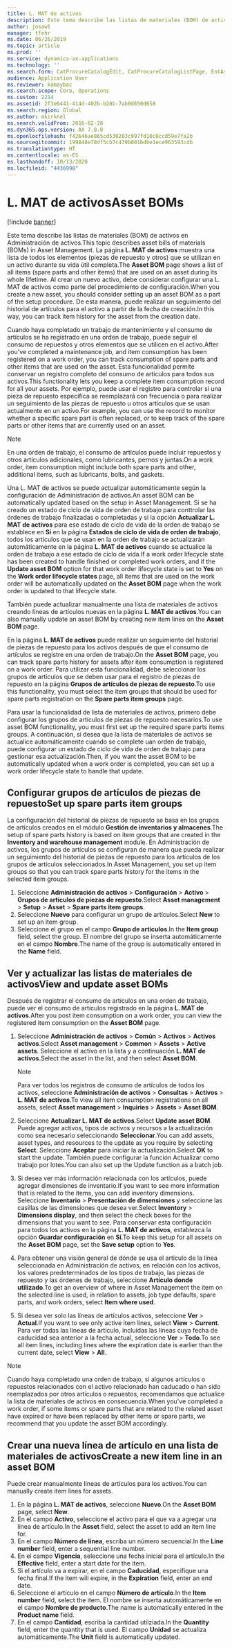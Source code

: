 ```yaml
---
title: L. MAT de activos
description: Este tema describe las listas de materiales (BOM) de activos en Administración de activos.
author: josaw1
manager: tfehr
ms.date: 06/26/2019
ms.topic: article
ms.prod: ''
ms.service: dynamics-ax-applications
ms.technology: ''
ms.search.form: CatProcureCatalogEdit, CatProcureCatalogListPage, EntAssetStandardSparePartsItemGroup, EntAssetObjectBOM
audience: Application User
ms.reviewer: kamaybac
ms.search.scope: Core, Operations
ms.custom: 2214
ms.assetid: 2f3e0441-414d-402b-b28b-7ab0d650d658
ms.search.region: Global
ms.author: mkirknel
ms.search.validFrom: 2016-02-28
ms.dyn365.ops.version: AX 7.0.0
ms.openlocfilehash: f42646ae865cd530203c997fd10c8ccd59e7fa2b
ms.sourcegitcommit: 199848e78df5cb7c439b001bdbe1ece963593cdb
ms.translationtype: HT
ms.contentlocale: es-ES
ms.lasthandoff: 10/13/2020
ms.locfileid: "4436990"
---
```

# <a name="asset-boms"></a><span data-ttu-id="d651c-103">L. MAT de activos</span><span class="sxs-lookup"><span data-stu-id="d651c-103">Asset BOMs</span></span>

[!include [banner](../../includes/banner.md)]

 

<span data-ttu-id="d651c-104">Este tema describe las listas de materiales (BOM) de activos en Administración de activos.</span><span class="sxs-lookup"><span data-stu-id="d651c-104">This topic describes asset bills of materials (BOMs) in Asset Management.</span></span> <span data-ttu-id="d651c-105">La página **L. MAT de activos** muestra una lista de todos los elementos (piezas de repuesto y otros) que se utilizan en un activo durante su vida útil completa.</span><span class="sxs-lookup"><span data-stu-id="d651c-105">The **Asset BOM** page shows a list of all items (spare parts and other items) that are used on an asset during its whole lifetime.</span></span> <span data-ttu-id="d651c-106">Al crear un nuevo activo, debe considerar configurar una L. MAT de activos como parte del procedimiento de configuración.</span><span class="sxs-lookup"><span data-stu-id="d651c-106">When you create a new asset, you should consider setting up an asset BOM as a part of the setup procedure.</span></span> <span data-ttu-id="d651c-107">De esta manera, puede realizar un seguimiento del historial de artículos para el activo a partir de la fecha de creación.</span><span class="sxs-lookup"><span data-stu-id="d651c-107">In this way, you can track item history for the asset from the creation date.</span></span>

<span data-ttu-id="d651c-108">Cuando haya completado un trabajo de mantenimiento y el consumo de artículos se ha registrado en una orden de trabajo, puede seguir el consumo de repuestos y otros elementos que se utilicen en el activo.</span><span class="sxs-lookup"><span data-stu-id="d651c-108">After you've completed a maintenance job, and item consumption has been registered on a work order, you can track consumption of spare parts and other items that are used on the asset.</span></span> <span data-ttu-id="d651c-109">Esta funcionalidad permite conservar un registro completo del consumo de artículos para todos sus activos.</span><span class="sxs-lookup"><span data-stu-id="d651c-109">This functionality lets you keep a complete item consumption record for all your assets.</span></span> <span data-ttu-id="d651c-110">Por ejemplo, puede usar el registro para controlar si una pieza de repuesto específica se reemplazará con frecuencia o para realizar un seguimiento de las piezas de repuesto u otros artículos que se usan actualmente en un activo.</span><span class="sxs-lookup"><span data-stu-id="d651c-110">For example, you can use the record to monitor whether a specific spare part is often replaced, or to keep track of the spare parts or other items that are currently used on an asset.</span></span>

> [!NOTE]
> <span data-ttu-id="d651c-111">En una orden de trabajo, el consumo de artículos puede incluir repuestos y otros artículos adicionales, como lubricantes, pernos y juntas.</span><span class="sxs-lookup"><span data-stu-id="d651c-111">On a work order, item consumption might include both spare parts and other, additional items, such as lubricants, bolts, and gaskets.</span></span>

<span data-ttu-id="d651c-112">Una L. MAT de activos se puede actualizar automáticamente según la configuración de Administración de activos.</span><span class="sxs-lookup"><span data-stu-id="d651c-112">An asset BOM can be automatically updated based on the setup in Asset Management.</span></span> <span data-ttu-id="d651c-113">Si se ha creado un estado de ciclo de vida de orden de trabajo para conttrolar las órdenes de trabajo finalizadas o completadas y si la opción **Actualizar L. MAT de activos** para ese estado de ciclo de vida de la orden de trabajo se establece en **Sí** en la página **Estados de ciclo de vida de orden de trabajo**, todos los artículos que se usan en la orden de trabajo se actualizarán automáticamente en la página **L. MAT de activos** cuando se actualice la orden de trabajo a ese estado de ciclo de vida.</span><span class="sxs-lookup"><span data-stu-id="d651c-113">If a work order lifecycle state has been created to handle finished or completed work orders, and if the **Update asset BOM** option for that work order lifecycle state is set to **Yes** on the **Work order lifecycle states** page, all items that are used on the work order will be automatically updated on the **Asset BOM** page when the work order is updated to that lifecycle state.</span></span> 


<span data-ttu-id="d651c-114">También puede actualizar manualmente una lista de materiales de activos creando líneas de artículos nuevas en la página **L. MAT de activos**.</span><span class="sxs-lookup"><span data-stu-id="d651c-114">You can also manually update an asset BOM by creating new item lines on the **Asset BOM** page.</span></span>

<span data-ttu-id="d651c-115">En la página **L. MAT de activos** puede realizar un seguimiento del historial de piezas de repuesto para los activos después de que el consumo de artículos se registre en una orden de trabajo.</span><span class="sxs-lookup"><span data-stu-id="d651c-115">On the **Asset BOM** page, you can track spare parts history for assets after item consumption is registered on a work order.</span></span> <span data-ttu-id="d651c-116">Para utilizar esta funcionalidad, debe seleccionar los grupos de artículos que se deben usar para el registro de piezas de repuesto en la página **Grupos de artículos de piezas de repuesto**.</span><span class="sxs-lookup"><span data-stu-id="d651c-116">To use this functionality, you must select the item groups that should be used for spare parts registration on the **Spare parts item groups** page.</span></span>

<span data-ttu-id="d651c-117">Para usar la funcionalidad de lista de materiales de activos, primero debe configurar los grupos de artículos de piezas de repuesto necesarios.</span><span class="sxs-lookup"><span data-stu-id="d651c-117">To use asset BOM functionality, you must first set up the required spare parts items groups.</span></span> <span data-ttu-id="d651c-118">A continuación, si desea que la lista de materiales de activos se actualice automáticamente cuando se complete uan orden de trabajo, puede configurar un estado de ciclo de vida de orden de trabajo para gestionar esa actualización.</span><span class="sxs-lookup"><span data-stu-id="d651c-118">Then, if you want the asset BOM to be automatically updated when a work order is completed, you can set up a work order lifecycle state to handle that update.</span></span> 


## <a name="set-up-spare-parts-item-groups"></a><span data-ttu-id="d651c-119">Configurar grupos de artículos de piezas de repuesto</span><span class="sxs-lookup"><span data-stu-id="d651c-119">Set up spare parts item groups</span></span>

<span data-ttu-id="d651c-120">La configuración del historial de piezas de repuesto se basa en los grupos de artículos creados en el módulo **Gestión de inventarios y almacenes**.</span><span class="sxs-lookup"><span data-stu-id="d651c-120">The setup of spare parts history is based on item groups that are created in the **Inventory and warehouse management** module.</span></span> <span data-ttu-id="d651c-121">En Administración de activos, los grupos de artículos se configuran de manera que pueda realizar un seguimiento del historial de piezas de repuesto para los artículos de los grupos de artículos seleccionados.</span><span class="sxs-lookup"><span data-stu-id="d651c-121">In Asset Management, you set up item groups so that you can track spare parts history for the items in the selected item groups.</span></span>

1. <span data-ttu-id="d651c-122">Seleccione **Administración de activos** \> **Configuración** \> **Activo** \> **Grupos de artículos de piezas de repuesto**.</span><span class="sxs-lookup"><span data-stu-id="d651c-122">Select **Asset management** \> **Setup** \> **Asset** \> **Spare parts item groups**.</span></span>
2. <span data-ttu-id="d651c-123">Seleccione **Nuevo** para configurar un grupo de artículos.</span><span class="sxs-lookup"><span data-stu-id="d651c-123">Select **New** to set up an item group.</span></span>
3. <span data-ttu-id="d651c-124">Seleccione el grupo en el campo **Grupo de artículos**.</span><span class="sxs-lookup"><span data-stu-id="d651c-124">In the **Item group** field, select the group.</span></span> <span data-ttu-id="d651c-125">El nombre del grupo se inserta automáticamente en el campo **Nombre**.</span><span class="sxs-lookup"><span data-stu-id="d651c-125">The name of the group is automatically entered in the **Name** field.</span></span>

## <a name="view-and-update-asset-boms"></a><span data-ttu-id="d651c-126">Ver y actualizar las listas de materiales de activos</span><span class="sxs-lookup"><span data-stu-id="d651c-126">View and update asset BOMs</span></span>

<span data-ttu-id="d651c-127">Después de registrar el consumo de artículos en una orden de trabajo, puede ver el consumo de artículos registrado en la página **L. MAT de activos**.</span><span class="sxs-lookup"><span data-stu-id="d651c-127">After you post item consumption on a work order, you can view the registered item consumption on the **Asset BOM** page.</span></span>

1. <span data-ttu-id="d651c-128">Seleccione **Administración de activos** \> **Común** \> **Activos** \> **Activos activos**.</span><span class="sxs-lookup"><span data-stu-id="d651c-128">Select **Asset management** \> **Common** \> **Assets** \> **Active assets**.</span></span> <span data-ttu-id="d651c-129">Seleccione el activo en la lista y a continuación **L. MAT de activos**.</span><span class="sxs-lookup"><span data-stu-id="d651c-129">Select the asset in the list, and then select **Asset BOM**.</span></span>

    > [!NOTE]
    > <span data-ttu-id="d651c-130">Para ver todos los registros de consumo de artículos de todos los activos, seleccione **Administración de activos** \> **Consultas** \> **Activos** \> **L. MAT de activos**.</span><span class="sxs-lookup"><span data-stu-id="d651c-130">To view all item consumption registrations on all assets, select **Asset management** \> **Inquiries** \> **Assets** \> **Asset BOM**.</span></span>

2. <span data-ttu-id="d651c-131">Seleccione **Actualizar L. MAT de activos**.</span><span class="sxs-lookup"><span data-stu-id="d651c-131">Select **Update asset BOM**.</span></span> <span data-ttu-id="d651c-132">Puede agregar activos, tipos de activos y recursos a la actualización como sea necesario seleccionando **Seleccionar**.</span><span class="sxs-lookup"><span data-stu-id="d651c-132">You can add assets, asset types, and resources to the update as you require by selecting **Select**.</span></span> <span data-ttu-id="d651c-133">Seleccione **Aceptar** para iniciar la actualización.</span><span class="sxs-lookup"><span data-stu-id="d651c-133">Select **OK** to start the update.</span></span> <span data-ttu-id="d651c-134">También puede configurar la función Actualizar como trabajo por lotes.</span><span class="sxs-lookup"><span data-stu-id="d651c-134">You can also set up the Update function as a batch job.</span></span>
3. <span data-ttu-id="d651c-135">Si desea ver más información relacionada con los artículos, puede agregar dimensiones de inventario.</span><span class="sxs-lookup"><span data-stu-id="d651c-135">If you want to see more information that is related to the items, you can add inventory dimensions.</span></span> <span data-ttu-id="d651c-136">Seleccione **Inventario** \> **Presentación de dimensiones** y seleccione las casillas de las dimensiones que desea ver.</span><span class="sxs-lookup"><span data-stu-id="d651c-136">Select **Inventory** \> **Dimensions display**, and then select the check boxes for the dimensions that you want to see.</span></span> <span data-ttu-id="d651c-137">Para conservar esta configuración para todos los activos en la página **L. MAT de activos**, establezca la opción **Guardar configuración** en **Sí**.</span><span class="sxs-lookup"><span data-stu-id="d651c-137">To keep this setup for all assets on the **Asset BOM** page, set the **Save setup** option to **Yes**.</span></span>
4. <span data-ttu-id="d651c-138">Para obtener una visión general de dónde se usa el artículo de la línea seleccionada en Administración de activos, en relación con los activos, los valores predeterminados de los tipos de trabajo, las piezas de repuesto y las órdenes de trabajo, seleccione **Artículo donde utilizado**.</span><span class="sxs-lookup"><span data-stu-id="d651c-138">To get an overview of where in Asset Management the item on the selected line is used, in relation to assets, job type defaults, spare parts, and work orders, select **Item where used**.</span></span> 
5. <span data-ttu-id="d651c-139">Si desea ver solo las líneas de artículos activos, seleccione **Ver** \> **Actual**.</span><span class="sxs-lookup"><span data-stu-id="d651c-139">If you want to see only active item lines, select **View** \> **Current**.</span></span> <span data-ttu-id="d651c-140">Para ver todas las líneas de artículo, incluidas las líneas cuya fecha de caducidad sea anterior a la fecha actual, seleccione **Ver** \> **Todo**.</span><span class="sxs-lookup"><span data-stu-id="d651c-140">To see all item lines, including lines where the expiration date is earlier than the current date, select **View** \> **All**.</span></span>

> [!NOTE]
> <span data-ttu-id="d651c-141">Cuando haya completado una orden de trabajo, si algunos artículos o repuestos relacionados con el activo relacionado han caducado o han sido reemplazados por otros artículos o repuestos, recomendamos que actualice la lista de materiales de activos en consecuencia.</span><span class="sxs-lookup"><span data-stu-id="d651c-141">When you've completed a work order, if some items or spare parts that are related to the related asset have expired or have been replaced by other items or spare parts, we recommend that you update the asset BOM accordingly.</span></span>

## <a name="create-a-new-item-line-in-an-asset-bom"></a><span data-ttu-id="d651c-142">Crear una nueva línea de artículo en una lista de materiales de activos</span><span class="sxs-lookup"><span data-stu-id="d651c-142">Create a new item line in an asset BOM</span></span>

<span data-ttu-id="d651c-143">Puede crear manualmente líneas de artículos para los activos.</span><span class="sxs-lookup"><span data-stu-id="d651c-143">You can manually create item lines for assets.</span></span>

1. <span data-ttu-id="d651c-144">En la página **L. MAT de activos**, seleccione **Nuevo**.</span><span class="sxs-lookup"><span data-stu-id="d651c-144">On the **Asset BOM** page, select **New**.</span></span>
2. <span data-ttu-id="d651c-145">En el campo **Activo**, seleccione el activo para el que va a agregar una línea de artículo.</span><span class="sxs-lookup"><span data-stu-id="d651c-145">In the **Asset** field, select the asset to add an item line for.</span></span>
3. <span data-ttu-id="d651c-146">En el campo **Número de línea**, escriba un número secuencial.</span><span class="sxs-lookup"><span data-stu-id="d651c-146">In the **Line number** field, enter a sequential line number.</span></span>
4. <span data-ttu-id="d651c-147">En el campo **Vigencia**, seleccione una fecha inicial para el artículo.</span><span class="sxs-lookup"><span data-stu-id="d651c-147">In the **Effective** field, enter a start date for the item.</span></span>
5. <span data-ttu-id="d651c-148">Si el artículo va a expirar, en el campo **Caducidad**, especifique una fecha final.</span><span class="sxs-lookup"><span data-stu-id="d651c-148">If the item will expire, in the **Expiration** field, enter an end date.</span></span>
6. <span data-ttu-id="d651c-149">Seleccione el artículo en el campo **Número de artículo**.</span><span class="sxs-lookup"><span data-stu-id="d651c-149">In the **Item number** field, select the item.</span></span> <span data-ttu-id="d651c-150">El nombre se inserta automáticamente en el campo **Nombre de producto**.</span><span class="sxs-lookup"><span data-stu-id="d651c-150">The name is automatically entered in the **Product name** field.</span></span>
7. <span data-ttu-id="d651c-151">En el campo **Cantidad**, escriba la cantidad utilziada.</span><span class="sxs-lookup"><span data-stu-id="d651c-151">In the **Quantity** field, enter the quantity that is used.</span></span> <span data-ttu-id="d651c-152">El campo **Unidad** se actualiza automáticamente.</span><span class="sxs-lookup"><span data-stu-id="d651c-152">The **Unit** field is automatically updated.</span></span>
